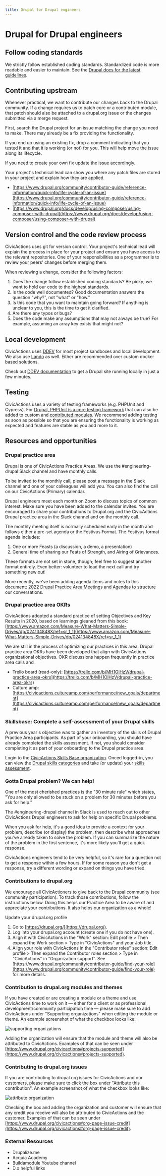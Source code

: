 ```yaml
---
title: Drupal for Drupal engineers
---
```


# Drupal for Drupal engineers

## Follow coding standards

We strictly follow established coding standards. Standardized code is more readable and easier to maintain. See the [Drupal docs for the latest guidelines](https://www.drupal.org/docs/develop/standards).

## Contributing upstream

Whenever practical, we want to contribute our changes back to the Drupal community. If a change requires us to patch core or a contributed module, that patch should also be attached to a drupal.org issue or the changes submitted via a merge request.

First, search the Drupal project for an issue matching the change you need to make. There may already be a fix providing the functionality.

If you end up using an existing fix, drop a comment indicating that you tested it and that it is working (or not) for you. This will help move the issue along its lifecycle.

If you need to create your own fix update the issue accordingly.

Your project's technical lead can show you where any patch files are stored in your project and explain how they are applied.

-   [https://www.drupal.org/community/contributor-guide/reference-information/quick-info/life-cycle-of-an-issue](https://www.drupal.org/community/contributor-guide/reference-information/quick-info/life-cycle-of-an-issue)
-   [https://www.drupal.org/docs/develop/using-composer/using-composer-with-drupal](https://www.drupal.org/docs/develop/using-composer/using-composer-with-drupal)

## Version control and the code review process

CivicActions uses git for version control. Your project's technical lead will explain the process in place for your project and ensure you have access to the relevant repositories. One of your responsibilities as a programmer is to review your peers' changes before merging them.

When reviewing a change, consider the following factors:

1. Does the change follow established coding standards? Be picky; we want to hold our code to the highest standards.
2. Is the code well documented? Good documentation answers the question "why?", not "what" or "how."
3. Is this code that you want to maintain going forward? If anything is unclear to you, this is the time to get it clarified.
4. Are there any typos or bugs?
5. Does the code make any assumptions that may not always be true? For example, assuming an array key exists that might not?

## Local development

CivicActions uses [DDEV](https://ddev.com/) for most project sandboxes and local development. We also use [Lando](https://lando.dev/) as well. Either are recommended over custom docker based solutions.

Check out [DDEV documentation](https://ddev.readthedocs.io/en/stable/) to get a Drupal site running locally in just a few minutes.

## Testing

CivicActions uses a variety of testing frameworks (e.g. PHPUnit and Cypress). For [Drupal, PHPUnit is a core testing framework](https://www.drupal.org/docs/develop/automated-testing/phpunit-in-drupal) that can also be added to custom and [contributed modules](https://www.drupal.org/docs/develop/creating-modules/basic-module-building-tutorial-lorem-ipsum-generator/testing-a-drupal-module). We recommend adding testing as soon as possible so that you are ensuring the functionality is working as expected and features are stable as you add more to it.

## Resources and opportunities

### Drupal practice area

Drupal is one of CivicActions Practice Areas. We use the #engineering-drupal Slack channel and have monthly calls.

To be invited to the monthly call, please post a message in the Slack channel and one of your colleagues will add you. You can also find the call on our CivicActions (Primary) calendar.

Drupal engineers meet each month on Zoom to discuss topics of common interest. Make sure you have been added to the calendar invites. You are encouraged to share your contributions to Drupal.org and the CivicActions Drupal practice area in the Slack channel and on the monthly call.

The monthly meeting itself is normally scheduled early in the month and follows either a pre-set agenda or the Festivus Format. The Festivus format agenda includes:

1. One or more Feasts (a discussion, a demo, a presentation)
2. General time of sharing our Feats of Strength, and Airing of Grievances.

These formats are not set in stone, though; feel free to suggest another format entirely. Even better: volunteer to lead the next call and try something new out!

More recently, we've been adding agenda items and notes to this document: [2022 Drupal Practice Area Meetings and Agendas](https://docs.google.com/document/d/129pvtjRwknQcMcsgwMfAHKGViXpQC6cElw-AIqzussU/edit?tab=t.0#heading=h.tnwg29sodagt) to structure our conversations.

### Drupal practice area OKRs

CivicActions adopted a standard practice of setting Objectives and Key Results in 2020, based on learnings gleaned from this book: [https://www.amazon.com/Measure-What-Matters-Simple-Drives/dp/024134848X/ref=sr_1_1](https://www.amazon.com/Measure-What-Matters-Simple-Drives/dp/024134848X/ref=sr_1_1)

We are still in the process of optimizing our practices in this area. Drupal practice area OKRs have been developed that align with CivicActions organizational objectives. OKR discussions happen frequently in practice area calls and

-   Trello board (read-only): [https://trello.com/b/MH1OIHzV/drupal-practice-area-okrs](https://trello.com/b/MH1OIHzV/drupal-practice-area-okrs)
-   Culture amp: [https://civicactions.cultureamp.com/performance/new_goals/department](https://civicactions.cultureamp.com/performance/new_goals/department)

### Skillsbase: Complete a self-assessment of your Drupal skills

A previous year's objective was to gather an inventory of the skills of Drupal Practice Area participants. As part of your onboarding, you should have already completed the skills assessment. If not, you should consider completing it as part of your onboarding to the Drupal practice area.

Login to the [CivicActions Skills Base organization](https://app.skills-base.com/o/civicactions).
Onced logged-in, you can view the [Drupal skills categories](https://app.skills-base.com/skillcategories/view/id/16) and take (or update) your [skills assessment](https://app.skills-base.com/people/view#assessments).

### Gotta Drupal problem? We can help!

One of the most cherished practices is the "30 minute rule" which states, "You are only allowed to be stuck on a problem for 30 minutes before you ask for help."

The #engineering-drupal channel in Slack is used to reach out to other CivicActions Drupal engineers to ask for help on specific Drupal problems.

When you ask for help, it's a good idea to provide a context for your problem, describe (or display) the problem, then describe what approaches you've already taken to solve the problem. If you can summarize the nature of the problem in the first sentence, it's more likely you'll get a quick response.

CivicActions engineers tend to be very helpful, so it's rare for a question not to get a response within a few hours. If for some reason you don't get a response, try a different wording or expand on things you have tried.

### Contributions to drupal.org

We encourage all CivicActioners to give back to the Drupal community (see community participation). To track those contributions, follow the instructions below. Doing this helps our Practice Area to be aware of and appreciate your contributions. It also helps our organization as a whole!

Update your drupal.org profile

1. Go to [https://drupal.org/](https://drupal.org/).
2. Log into your drupal.org account (create one if you do not have one).
3. Align it with CivicActions in the "Work" section: Edit profile > Then expand the Work section > Type in "CivicActions" and your Job title.
4. Align your role with CivicActions in the "Contributor roles" section: Edit profile > Then expand the Contributor roles section > Type in "CivicActions" in "Organization support". See [https://www.drupal.org/community/contributor-guide/find-your-role](https://www.drupal.org/community/contributor-guide/find-your-role) for more details.

### Contribution to drupal.org modules and themes

If you have created or are creating a module or a theme and use CivicActions time to work on it — either for a client or as professional development/community participation time — please make sure to add CivicActions under "Supporting organizations" when editing the module or theme. An example screenshot of what the checkbox looks like:

![supporting organizations](../../../assets/images/drupal-pa-support-org-screenshot.png)

Adding the organization will ensure that the module and theme will also be attributed to CivicActions. Examples of that can be seen under [https://www.drupal.org/civicactions#projects-supported](https://www.drupal.org/civicactions#projects-supported).

### Contributing to drupal.org issues

If you are contributing to drupal.org issues for CivicActions and our customers, please make sure to click the box under "Attribute this contribution". An example screenshot of what the checkbox looks like:

![attribute organization](../../../assets/images/drupal-pa-contribution-attribution-screenshot.png)

Checking the box and adding the organization and customer will ensure that any credit you receive will also be attributed to CivicActions and the customer. Examples of that can be seen under [https://www.drupal.org/civicactions#org-page-issue-credit](https://www.drupal.org/civicactions#org-page-issue-credit).

### External Resources

-   Drupalize.me
-   Acquia Academy
-   Buildamodule Youtube channel
-   D.o helpful links
